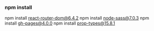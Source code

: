 ### npm install
npm install react-router-dom@6.4.2
npm install node-sass@7.0.3
npm install gh-pages@4.0.0
npm install prop-types@15.8.1
